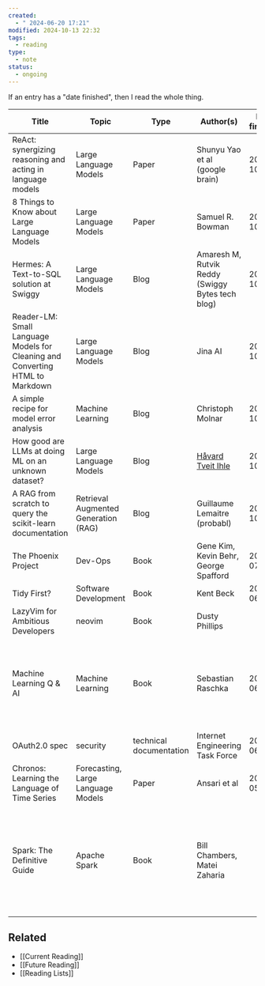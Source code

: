 ```yaml
---
created:
  - " 2024-06-20 17:21"
modified: 2024-10-13 22:32
tags:
  - reading
type:
  - note
status:
  - ongoing
---
```

If an entry has a "date finished", then I read the whole thing.

| Title                                                                         | Topic                                | Type                    | Author(s)                                                                               | Date finished | Notes                                                                                              | Link(s)                                                                                               |
| ----------------------------------------------------------------------------- | ------------------------------------ | ----------------------- | --------------------------------------------------------------------------------------- | ------------- | -------------------------------------------------------------------------------------------------- | ----------------------------------------------------------------------------------------------------- |
| ReAct: synergizing reasoning and acting in language models                    | Large Language Models                | Paper                   | Shunyu Yao et al (google brain)                                                         | 2024-10-13    | Compelling and readable paper                                                                      | https://arxiv.org/abs/2210.03629                                                                      |
| 8 Things to Know about Large Language Models                                  | Large Language Models                | Paper                   | Samuel R. Bowman                                                                        | 2024-10-12    |                                                                                                    | https://arxiv.org/abs/2304.00612                                                                      |
| Hermes: A Text-to-SQL solution at Swiggy                                      | Large Language Models                | Blog                    | Amaresh M, Rutvik Reddy (Swiggy Bytes tech blog)                                        | 2024-10-10    | Extremely insightful                                                                               | https://bytes.swiggy.com/hermes-a-text-to-sql-solution-at-swiggy-81573fb4fb6e                         |
| Reader-LM: Small Language Models for Cleaning and Converting HTML to Markdown | Large Language Models                | Blog                    | Jina AI                                                                                 | 2024-10-10    |                                                                                                    | https://jina.ai/news/reader-lm-small-language-models-for-cleaning-and-converting-html-to-markdown/    |
| A simple recipe for model error analysis                                      | Machine Learning                     | Blog                    | Christoph Molnar                                                                        | 2024-10-10    |                                                                                                    | https://mindfulmodeler.substack.com/p/a-simple-recipe-for-model-error-analysis                        |
| How good are LLMs at doing ML on an unknown dataset?                          | Large Language Models                | Blog                    | [Håvard Tveit Ihle](https://www.lesswrong.com/users/havard-tveit-ihle?from=post_header) | 2024-10-10    |                                                                                                    | https://www.lesswrong.com/posts/Fr6eJkjYWG9Mw6XQc/how-good-are-llms-at-doing-ml-on-an-unknown-dataset |
| A RAG from scratch to query the scikit-learn documentation                    | Retrieval Augmented Generation (RAG) | Blog                    | Guillaume Lemaitre (probabl)                                                            | 2024-10-09    |                                                                                                    | https://papers.probabl.ai/a-rag-from-scratch-to-query-the-scikit-learn-documentation                  |
| The Phoenix Project                                                           | Dev-Ops                              | Book                    | Gene Kim, Kevin Behr, George Spafford                                                   | 2024-07-1     | Loved it                                                                                           |                                                                                                       |
| Tidy First?                                                                   | Software Development                 | Book                    | Kent Beck                                                                               | 2024-06-11    | A cool perspective                                                                                 | <https://www.oreilly.com/library/view/tidy-first/9781098151232/>                                      |
| LazyVim for Ambitious Developers                                              | neovim                               | Book                    | Dusty Phillips                                                                          |               | Extremely good                                                                                     | <https://lazyvim-ambitious-devs.phillips.codes/>                                                      |
| Machine Learning Q & AI                                                       | Machine Learning                     | Book                    | Sebastian Raschka                                                                       | 2024-06-11    | I loved that it targeted intermediate level ML practitioners (not beginner and not a textbook)     | <https://www.amazon.com/Machine-Learning-AI-Essential-Questions/dp/1718503768>                        |
| OAuth2.0 spec                                                                 | security                             | technical documentation | Internet Engineering Task Force                                                         | 2024-06-10    | Very readable                                                                                      | <https://datatracker.ietf.org/doc/html/rfc6749>                                                       |
| Chronos: Learning the Language of Time Series                                 | Forecasting, Large Language Models   | Paper                   | Ansari et al                                                                            | 2024-05-11    |                                                                                                    | <https://arxiv.org/abs/2403.07815><br><https://github.com/amazon-science/chronos-forecasting>         |
| Spark: The Definitive Guide                                                   | Apache Spark                         | Book                    | Bill Chambers, Matei Zaharia                                                            |               | Lovely and clear, although a little outdated. Stopped reading when I had the information I needed. |                                                                                                       |
## Related
* [[Current Reading]]
* [[Future Reading]]
* [[Reading Lists]]